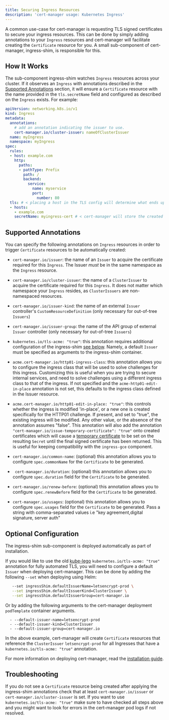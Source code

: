 ```yaml
---
title: Securing Ingress Resources
description: 'cert-manager usage: Kubernetes Ingress'
---
```


A common use-case for cert-manager is requesting TLS signed certificates to
secure your ingress resources. This can be done by simply adding annotations to
your `Ingress` resources and cert-manager will facilitate creating the
`Certificate` resource for you. A small sub-component of cert-manager,
ingress-shim, is responsible for this.

## How It Works

The sub-component ingress-shim watches `Ingress` resources across your cluster.
If it observes an `Ingress` with annotations described in the [Supported
Annotations](#supported-annotations) section, it will ensure a `Certificate`
resource with the name provided in the `tls.secretName` field and configured as
described on the `Ingress` exists. For example:

```yaml
apiVersion: networking.k8s.io/v1
kind: Ingress
metadata:
  annotations:
    # add an annotation indicating the issuer to use.
    cert-manager.io/cluster-issuer: nameOfClusterIssuer
  name: myIngress
  namespace: myIngress
spec:
  rules:
  - host: example.com
    http:
      paths:
      - pathType: Prefix
        path: /
        backend:
          service:
            name: myservice
            port:
              number: 80
  tls: # < placing a host in the TLS config will determine what ends up in the cert's subjectAltNames
  - hosts:
    - example.com
    secretName: myingress-cert # < cert-manager will store the created certificate in this secret.
```

## Supported Annotations

You can specify the following annotations on `Ingress` resources in order to
trigger `Certificate` resources to be automatically created:

- `cert-manager.io/issuer`:  the name of an `Issuer` to acquire the certificate
  required for this `Ingress`. The Issuer *must* be in the same namespace as the
`Ingress` resource.

- `cert-manager.io/cluster-issuer`: the name of a `ClusterIssuer` to acquire the
  certificate required for this `Ingress`. It does not matter which namespace
  your `Ingress` resides, as `ClusterIssuers` are non-namespaced resources.

- `cert-manager.io/issuer-kind`: the name of an external `Issuer`
  controller's `CustomResourceDefinition` (only necessary for out-of-tree `Issuers`)

- `cert-manager.io/issuer-group`: the name of the API group of external
  `Issuer` controller (only necessary for out-of-tree `Issuers`)

- `kubernetes.io/tls-acme: "true"`: this annotation requires additional
  configuration of the ingress-shim [see below](#optional-configuration).
  Namely, a default `Issuer` must be specified as arguments to the
  ingress-shim container.

- `acme.cert-manager.io/http01-ingress-class`: this annotation allows you to
  configure the ingress class that will be used to solve challenges for this
  ingress. Customizing this is useful when you are trying to secure internal
  services, and need to solve challenges using a different ingress class to that
  of the ingress. If not specified and the `acme-http01-edit-in-place` annotation
  is not set, this defaults to the ingress class defined in the Issuer resource.

- `acme.cert-manager.io/http01-edit-in-place: "true"`: this controls whether the
  ingress is modified 'in-place', or a new one is created specifically for the
  HTTP01 challenge. If present, and set to "true", the existing ingress will be
  modified. Any other value, or the absence of the annotation assumes "false".
  This annotation will also add the annotation
  `"cert-manager.io/issue-temporary-certificate": "true"` onto created
  certificates which will cause a [temporary certificate](./certificate.md#temporary-certificates-whilst-issuing)
  to be set on the resulting `Secret` until the final signed certificate has been
  returned.  This is useful for keeping compatibility with the `ingress-gce`
  component.

- `cert-manager.io/common-name`: (optional) this annotation allows you to
  configure `spec.commonName` for the `Certificate` to be generated.

- ` cert-manager.io/duration`: (optional) this annotation allows you to
  configure `spec.duration` field for the `Certificate` to be generated.

- `cert-manager.io/renew-before`: (optional) this annotation allows you to
  configure `spec.renewBefore` field for the `Certificate` to be generated.

- `cert-manager.io/usages`: (optional) this annotation allows you to configure
  `spec.usages` field for the `Certificate` to be generated. Pass a string with
  comma-separated values i.e "key agreement,digital signature, server auth"


## Optional Configuration

The ingress-shim sub-component is deployed automatically as part of
installation.

If you would like to use the old
[kube-lego](https://github.com/jetstack/kube-lego) `kubernetes.io/tls-acme:
"true"` annotation for fully automated TLS, you will need to configure a default
`Issuer` when deploying cert-manager. This can be done by adding the following
`--set` when deploying using Helm:

```bash
   --set ingressShim.defaultIssuerName=letsencrypt-prod \
   --set ingressShim.defaultIssuerKind=ClusterIssuer \
   --set ingressShim.defaultIssuerGroup=cert-manager.io
```

Or by adding the following arguments to the cert-manager deployment
`podTemplate` container arguments.

```
  - --default-issuer-name=letsencrypt-prod
  - --default-issuer-kind=ClusterIssuer
  - --default-issuer-group=cert-manager.io
```

In the above example, cert-manager will create `Certificate` resources that
reference the `ClusterIssuer` `letsencrypt-prod` for all Ingresses that have a
`kubernetes.io/tls-acme: "true"` annotation.

For more information on deploying cert-manager, read the [installation
guide](../installation/README.md).

## Troubleshooting

If you do not see a `Certificate` resource being created after applying the ingress-shim annotations check that at least `cert-manager.io/issuer` or `cert-manager.io/cluster-issuer` is set. If you want to use `kubernetes.io/tls-acme: "true"` make sure to have checked all steps above and you might want to look for errors in the cert-manager pod logs if not resolved.